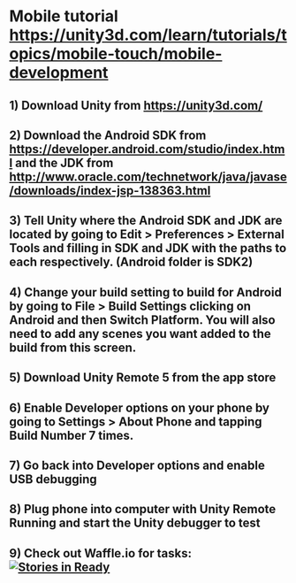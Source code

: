 # Mobile tutorial https://unity3d.com/learn/tutorials/topics/mobile-touch/mobile-development
## 1) Download Unity from https://unity3d.com/
## 2) Download the Android SDK from https://developer.android.com/studio/index.html and the JDK from http://www.oracle.com/technetwork/java/javase/downloads/index-jsp-138363.html
## 3) Tell Unity where the Android SDK and JDK are located by going to Edit > Preferences > External Tools and filling in SDK and JDK with the paths to each respectively.  (Android folder is SDK2)
## 4) Change your build setting to build for Android by going to File > Build Settings clicking on Android and then Switch Platform.  You will also need to add any scenes you want added to the build from this screen.
## 5) Download Unity Remote 5 from the app store
## 6) Enable Developer options on your phone by going to Settings > About Phone and tapping Build Number 7 times. 
## 7) Go back into Developer options and enable USB debugging
## 8) Plug phone into computer with Unity Remote Running and start the Unity debugger to test
## 9) Check out Waffle.io for tasks: [![Stories in Ready](https://badge.waffle.io/Calvinjk/EECS441MobileGame.png?label=ready&title=Ready)](https://waffle.io/Calvinjk/EECS441MobileGame)
